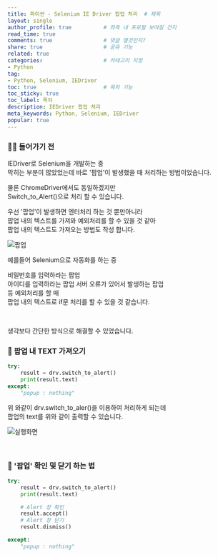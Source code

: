 ```yaml
---
title: 파이썬 - Selenium IE Driver 팝업 처리  # 제목
layout: single                
author_profile: true          # 좌측 내 프로필 보여질 건지
read_time: true
comments: true                # 댓글 열것인지?
share: true                   # 공유 기능 
related: true
categories:                   # 카테고리 지정
- Python
tag:
- Python, Selenium, IEDriver
toc: true                     # 목차 기능 
toc_sticky: true
toc_label: 목차  
description: IEDriver 팝업 처리
meta_keywords: Python, Selenium, IEDriver
popular: true
---
```


### **🙋‍♂️ 들어가기 전**

IEDriver로 Selenium을 개발하는 중  
막히는 부분이 많았었는데
바로 '팝업'이 발생했을 때 처리하는 방법이었습니다.

물론 ChromeDriver에서도 동일하겠지만  
Switch_to_Alert()으로 처리 할 수 있습니다.

우선 '팝업'이 발생하면 엔터처리 하는 것 뿐만아니라  
팝업 내의 텍스트를 가져와 예외처리를 할 수 있을 것 같아  
팝업 내의 텍스트도 가져오는 방법도 작성 합니다.

![](https://images.velog.io/images/ssunbae/post/40be833d-872e-4077-a622-997bce37541d/image.png "팝업")

예를들어 Selenium으로 자동화를 하는 중 

비밀번호를 입력하라는 팝업  
아이디를 입력하라는 팝업
서버 오류가 있어서 발생하는 팝업   
등 예외처리를 할 때  
팝업 내의 텍스트로 if문 처리를 할 수 있을 것 같습니다.

<br/>

생각보다 간단한 방식으로 해결할 수 있었습니다.

### **🐯 팝업 내 TEXT 가져오기**

```Python
try:
    result = drv.switch_to_alert()
    print(result.text)
except:
    "popup : nothing"
```

위 와같이 drv.switch_to_aler()을 이용하여 처리하게 되는데  
팝업의 text를 위와 같이 출력할 수 있습니다.  

![](https://images.velog.io/images/ssunbae/post/77880b22-b701-4de7-965f-dcb88bd6e162/image.png "실행화면")  

<br/>


### **🐝 '팝업' 확인 및 닫기 하는 법**

```Python
try:
    result = drv.switch_to_alert()
    print(result.text)

    # Alert 창 확인
    result.accept()
    # Alert 창 닫기
    result.dismiss()

except:
    "popup : nothing"
```